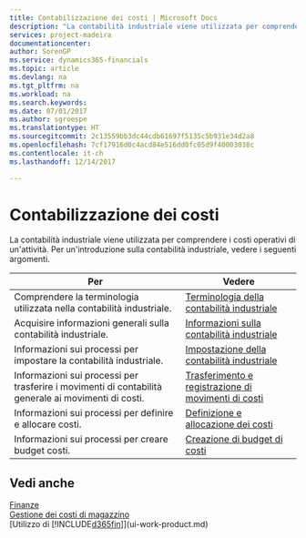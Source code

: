 ```yaml
---
title: Contabilizzazione dei costi | Microsoft Docs
description: "La contabilità industriale viene utilizzata per comprendere i costi operativi di un'attività. Per un'introduzione sulla contabilità industriale, vedere i seguenti argomenti."
services: project-madeira
documentationcenter: 
author: SorenGP
ms.service: dynamics365-financials
ms.topic: article
ms.devlang: na
ms.tgt_pltfrm: na
ms.workload: na
ms.search.keywords: 
ms.date: 07/01/2017
ms.author: sgroespe
ms.translationtype: HT
ms.sourcegitcommit: 2c13559bb3dc44cdb61697f5135c5b931e34d2a8
ms.openlocfilehash: 7cf17916d0c4acd84e516dd0fc05d9f40003038c
ms.contentlocale: it-ch
ms.lasthandoff: 12/14/2017

---
```

# <a name="accounting-for-costs"></a>Contabilizzazione dei costi
La contabilità industriale viene utilizzata per comprendere i costi operativi di un'attività. Per un'introduzione sulla contabilità industriale, vedere i seguenti argomenti.  

|Per|Vedere|  
|--------|---------|  
|Comprendere la terminologia utilizzata nella contabilità industriale.|[Terminologia della contabilità industriale](finance-terminology-in-cost-accounting.md)|  
|Acquisire informazioni generali sulla contabilità industriale.|[Informazioni sulla contabilità industriale](finance-about-cost-accounting.md)|  
|Informazioni sui processi per impostare la contabilità industriale.|[Impostazione della contabilità industriale](finance-set-up-cost-accounting.md)|  
|Informazioni sui processi per trasferire i movimenti di contabilità generale ai movimenti di costi.|[Trasferimento e registrazione di movimenti di costi](finance-transfer-and-post-cost-entries.md)|  
|Informazioni sui processi per definire e allocare costi.|[Definizione e allocazione dei costi](finance-define-and-allocate-costs.md)|  
|Informazioni sui processi per creare budget costi.|[Creazione di budget di costi](finance-create-cost-budgets.md)|  

## <a name="see-also"></a>Vedi anche  
[Finanze](finance.md)  
[Gestione dei costi di magazzino](finance-manage-inventory-costs.md)  
[Utilizzo di [!INCLUDE[d365fin](includes/d365fin_md.md)]](ui-work-product.md)

